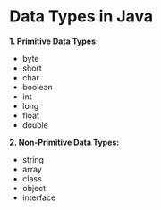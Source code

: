 # **Data Types in Java**

**1. Primitive Data Types:**

- byte
- short
- char
- boolean
- int
- long
- float
- double

**2. Non-Primitive Data Types:**

- string
- array
- class
- object
- interface
